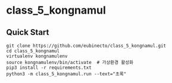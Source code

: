 # class_5_kongnamul


## Quick Start
```shell
git clone https://github.com/eubinecto/class_5_kongnamul.git
cd class_5_kongnamul
virtualenv kongnamulenv
source kongnamulenv/bin/activate  # 가상환경 활성화
pip3 install -r requirements.txt
python3 -m class_5_kongnamul.run --text="초록"
```

